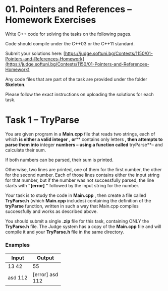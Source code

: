 # 01. Pointers and References – Homework Exercises

Write C++ code for solving the tasks on the following pages.

Code should compile under the C++03 or the C++11 standard.

Submit your solutions here: [https://judge.softuni.bg/Contests/1150/01-Pointers-and-References-Homework](https://judge.softuni.bg/Contests/1150/01-Pointers-and-References-Homework)

Any code files that are part of the task are provided under the folder **Skeleton**.

Please follow the exact instructions on uploading the solutions for each task.

# Task 1 – TryParse

You are given program in a **Main.cpp** file that reads two strings, each of which **is either a valid integer** , **or**** contains only letters **, then attempts to parse them into** integer **numbers – using a function called** tryParse**– and calculate their sum.

If both numbers can be parsed, their sum is printed.

Otherwise, two lines are printed, one of them for the first number, the other for the second number. Each of those lines contains either the input string for that number, but if the number was not successfully parsed, the line starts with **&quot;[error] &quot;** followed by the input string for the number.

Your task is to study the code in **Main.cpp** , then create a file called **TryParse.h** (which **Main.cpp** includes) containing the definition of the **tryParse** function, written in such a way that Main.cpp compiles successfully and works as described above.

You should submit a single **.zip** file for this task, containing ONLY the **TryParse.h** file. The Judge system has a copy of the **Main.cpp** file and will compile it and your **TryParse.h** file in the same directory.

### Examples

| **Input** | **Output** |
| --- | --- |
| 13 42 | 55 |
| asd 112 | [error] asd <br> 112 |
